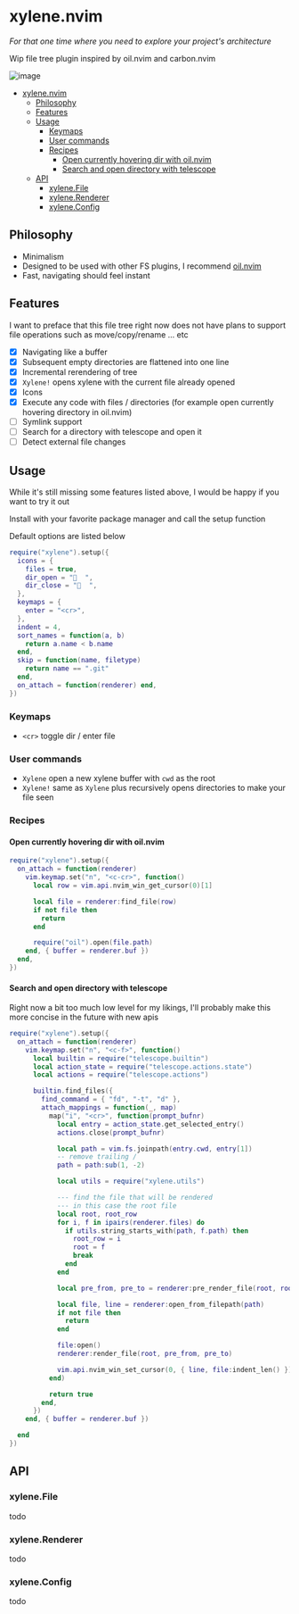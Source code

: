 # xylene.nvim

*For that one time where you need to explore your project's architecture*

Wip file tree plugin inspired by oil.nvim and carbon.nvim

![image](https://github.com/user-attachments/assets/25a06234-67c3-479b-bb95-0a7348219bea)

<!--toc:start-->
- [xylene.nvim](#xylenenvim)
  - [Philosophy](#philosophy)
  - [Features](#features)
  - [Usage](#usage)
    - [Keymaps](#keymaps)
    - [User commands](#user-commands)
    - [Recipes](#recipes)
      - [Open currently hovering dir with oil.nvim](#open-currently-hovering-dir-with-oilnvim)
      - [Search and open directory with telescope](#search-and-open-directory-with-telescope)
  - [API](#api)
    - [xylene.File](#xylenefile)
    - [xylene.Renderer](#xylenerenderer)
    - [xylene.Config](#xyleneconfig)
<!--toc:end-->

## Philosophy

- Minimalism
- Designed to be used with other FS plugins, I recommend [oil.nvim](https://github.com/stevearc/oil.nvim)
- Fast, navigating should feel instant


## Features

I want to preface that this file tree right now does not have plans to support file operations
such as move/copy/rename ... etc

- [x] Navigating like a buffer
- [x] Subsequent empty directories are flattened into one line
- [x] Incremental rerendering of tree
- [x] `Xylene!` opens xylene with the current file already opened
- [x] Icons
- [x] Execute any code with files / directories (for example open currently hovering directory in oil.nvim)
- [ ] Symlink support
- [ ] Search for a directory with telescope and open it
- [ ] Detect external file changes

## Usage

While it's still missing some features listed above, I would be happy if you want to
try it out

Install with your favorite package manager and call the setup function

Default options are listed below

```lua
require("xylene").setup({
  icons = {
    files = true,
    dir_open = "  ",
    dir_close = "  ",
  },
  keymaps = {
    enter = "<cr>",
  },
  indent = 4,
  sort_names = function(a, b)
    return a.name < b.name
  end,
  skip = function(name, filetype)
    return name == ".git"
  end,
  on_attach = function(renderer) end,
})
```

### Keymaps

- `<cr>` toggle dir / enter file

### User commands

- `Xylene` open a new xylene buffer with `cwd` as the root
- `Xylene!` same as `Xylene` plus recursively opens directories to make your file seen

### Recipes

#### Open currently hovering dir with oil.nvim

```lua
require("xylene").setup({
  on_attach = function(renderer)
    vim.keymap.set("n", "<c-cr>", function()
      local row = vim.api.nvim_win_get_cursor(0)[1]

      local file = renderer:find_file(row)
      if not file then
        return
      end

      require("oil").open(file.path)
    end, { buffer = renderer.buf })
  end,
})
```

#### Search and open directory with telescope

Right now a bit too much low level for my likings, I'll probably make this more concise in the future
with new apis

```lua
require("xylene").setup({
  on_attach = function(renderer)
    vim.keymap.set("n", "<c-f>", function()
      local builtin = require("telescope.builtin")
      local action_state = require("telescope.actions.state")
      local actions = require("telescope.actions")

      builtin.find_files({
        find_command = { "fd", "-t", "d" },
        attach_mappings = function(_, map)
          map("i", "<cr>", function(prompt_bufnr)
            local entry = action_state.get_selected_entry()
            actions.close(prompt_bufnr)

            local path = vim.fs.joinpath(entry.cwd, entry[1])
            -- remove trailing /
            path = path:sub(1, -2)

            local utils = require("xylene.utils")

            --- find the file that will be rendered
            --- in this case the root file
            local root, root_row
            for i, f in ipairs(renderer.files) do
              if utils.string_starts_with(path, f.path) then
                root_row = i
                root = f
                break
              end
            end

            local pre_from, pre_to = renderer:pre_render_file(root, root_row)

            local file, line = renderer:open_from_filepath(path)
            if not file then
              return
            end

            file:open()
            renderer:render_file(root, pre_from, pre_to)

            vim.api.nvim_win_set_cursor(0, { line, file:indent_len() })
          end)

          return true
        end,
      })
    end, { buffer = renderer.buf })

  end
})
```

## API

### xylene.File

todo

### xylene.Renderer

todo

### xylene.Config

todo

